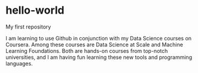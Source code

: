 # hello-world
My first repository

I am learning to use Github in conjunction with my Data Science courses on Coursera.  Among these courses are Data Science at Scale and Machine Learning Foundations.  Both are hands-on courses from top-notch universities, and I am having fun learning these new tools and programming languages. 
